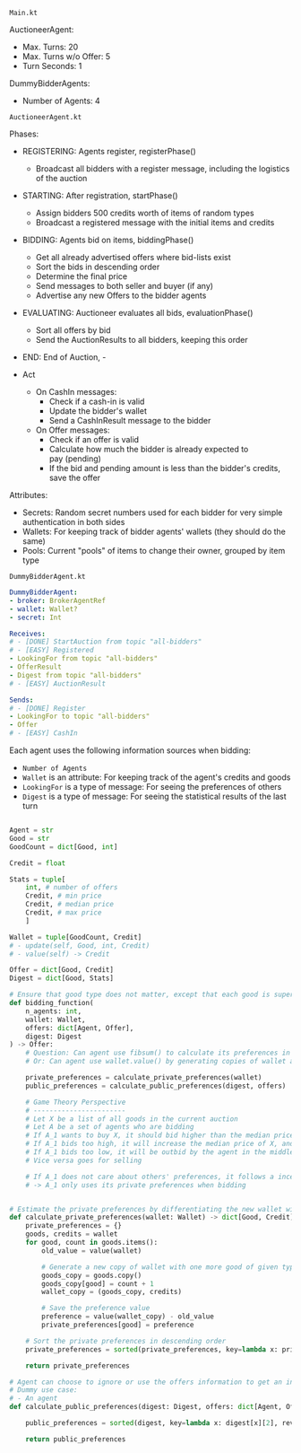 `Main.kt`

AuctioneerAgent:
* Max. Turns: 20
* Max. Turns w/o Offer: 5
* Turn Seconds: 1

DummyBidderAgents:
* Number of Agents: 4

`AuctioneerAgent.kt`

Phases:
* REGISTERING: Agents register, registerPhase()
    * Broadcast all bidders with a register message, including the logistics of the auction
* STARTING: After registration, startPhase()
    * Assign bidders 500 credits worth of items of random types
    * Broadcast a registered message with the initial items and credits
* BIDDING: Agents bid on items, biddingPhase()
    * Get all already advertised offers where bid-lists exist
    * Sort the bids in descending order
    * Determine the final price
    * Send messages to both seller and buyer (if any)
    * Advertise any new Offers to the bidder agents
* EVALUATING: Auctioneer evaluates all bids, evaluationPhase()
    * Sort all offers by bid
    * Send the AuctionResults to all bidders, keeping this order
* END: End of Auction, -

* Act 
    * On CashIn messages:
        * Check if a cash-in is valid
        * Update the bidder's wallet
        * Send a CashInResult message to the bidder
    * On Offer messages:
        * Check if an offer is valid
        * Calculate how much the bidder is already expected to pay (pending)
        * If the bid and pending amount is less than the bidder's credits, save the offer 

Attributes:
* Secrets: Random secret numbers used for each bidder for very simple authentication in both sides
* Wallets: For keeping track of bidder agents' wallets (they should do the same)
* Pools: Current "pools" of items to change their owner, grouped by item type

`DummyBidderAgent.kt`

```yaml
DummyBidderAgent:
- broker: BrokerAgentRef
- wallet: Wallet?
- secret: Int

Receives:
# - [DONE] StartAuction from topic "all-bidders"
# - [EASY] Registered
- LookingFor from topic "all-bidders"
- OfferResult
- Digest from topic "all-bidders"
# - [EASY] AuctionResult

Sends:
# - [DONE] Register
- LookingFor to topic "all-bidders"
- Offer
# - [EASY] CashIn
```

Each agent uses the following information sources when bidding:
* `Number of Agents`
* `Wallet` is an attribute: For keeping track of the agent's credits and goods
* `LookingFor` is a type of message: For seeing the preferences of others
* `Digest` is a type of message: For seeing the statistical results of the last turn

```python

Agent = str
Good = str
GoodCount = dict[Good, int]

Credit = float 

Stats = tuple[
    int, # number of offers
    Credit, # min price
    Credit, # median price
    Credit, # max price
    ]

Wallet = tuple[GoodCount, Credit]
# - update(self, Good, int, Credit)
# - value(self) -> Credit

Offer = dict[Good, Credit]
Digest = dict[Good, Stats]

# Ensure that good type does not matter, except that each good is superadditive, this means: u(av + bv) >= u(av) + u(bv) for any v and any good type
def bidding_function(
    n_agents: int, 
    wallet: Wallet, 
    offers: dict[Agent, Offer], 
    digest: Digest
) -> Offer:
    # Question: Can agent use fibsum() to calculate its preferences in a way that is not obvious to the auctioneer?
    # Or: Can agent use wallet.value() by generating copies of wallet and calculating the value of each copy?

    private_preferences = calculate_private_preferences(wallet)
    public_preferences = calculate_public_preferences(digest, offers)

    # Game Theory Perspective
    # -----------------------
    # Let X be a list of all goods in the current auction
    # Let A be a set of agents who are bidding
    # If A_1 wants to buy X, it should bid higher than the median price of X
    # If A_1 bids too high, it will increase the median price of X, and let agent A_1 pay more than it should
    # If A_1 bids too low, it will be outbid by the agent in the middle, and it will lose the opportunity to buy X
    # Vice versa goes for selling

    # If A_1 does not care about others' preferences, it follows a incentive compatible strategy (anreizkompatibel)
    # -> A_1 only uses its private preferences when bidding


# Estimate the private preferences by differentiating the new wallet with one more good for a specific type and the old wallet
def calculate_private_preferences(wallet: Wallet) -> dict[Good, Credit]:
    private_preferences = {}
    goods, credits = wallet
    for good, count in goods.items():
        old_value = value(wallet)

        # Generate a new copy of wallet with one more good of given type
        goods_copy = goods.copy()
        goods_copy[good] = count + 1
        wallet_copy = (goods_copy, credits)

        # Save the preference value
        preference = value(wallet_copy) - old_value
        private_preferences[good] = preference

    # Sort the private preferences in descending order
    private_preferences = sorted(private_preferences, key=lambda x: private_preferences[x], reverse=True)

    return private_preferences

# Agent can choose to ignore or use the offers information to get an insight about others' strategies
# Dummy use case:
# - An agent 
def calculate_public_preferences(digest: Digest, offers: dict[Agent, Offer]) -> dict[Good, Credit]:

    public_preferences = sorted(digest, key=lambda x: digest[x][2], reverse=True)

    return public_preferences
```